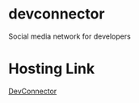 # devconnector
Social media network for developers

# Hosting Link
[DevConnector](https://ancient-coast-93997.herokuapp.com/)
